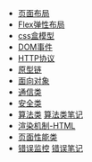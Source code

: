 - [页面布局](../css/页面布局.md) 
-  [Flex弹性布局](../css/Flex弹性布局.md)
- [css盒模型](../css/盒子模型.md)
- [DOM事件](../js/DOM事件.md)
- [HTTP协议](../html/HTTP协议.md) 
- [原型链](../js/原型链.md)
- [面向对象](../js/面向对象.md)
- [通信类](../html/通信类.md)
- [安全类](../html/安全类.md) 
- [算法类]() [算法类笔记](https://www.jianshu.com/p/a48afc1ddfc2)
- [渲染机制-HTML](../html/渲染机制.md) 
- [页面性能类](../js/JS页面性能类.md)
- [错误监控]() [错误笔记](https://www.jianshu.com/p/ed3a0e42ad76)

